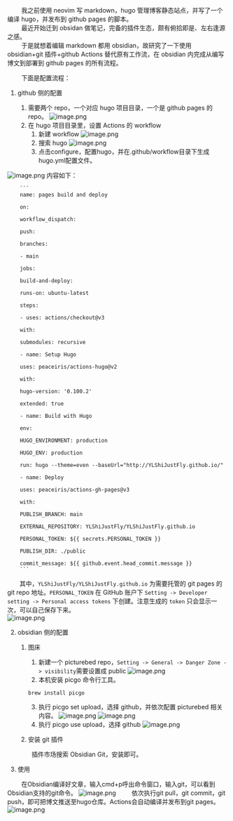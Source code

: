 
&emsp;&emsp;&nbsp;我之前使用 neovim 写 markdown，hugo 管理博客静态站点，并写了一个编译 hugo，并发布到 github pages 的脚本。   
&emsp;&emsp;&nbsp;最近开始迁到 obsidan 做笔记，完备的插件生态，颇有俯拾即是、左右逢源之感。  
&emsp;&emsp;&nbsp;于是就想着编辑 markdown 都用 obsidian，故研究了一下使用 obsidian+git 插件+github Actions 替代原有工作流，在 obsidian 内完成从编写博文到部署到 github pages 的所有流程。  
   
   
&emsp;&emsp;&nbsp;下面是配置流程：

1. github 侧的配置

	1. 需要两个 repo，一个对应 hugo 项目目录，一个是 github pages 的 repo。
![image.png](https://raw.githubusercontent.com/YLShiJustFly/picturebed/main/images/20230302104302.png)
	2. 在 hugo 项目目录里，设置 Actions 的 workflow
		1. 新建 workflow
![image.png](https://raw.githubusercontent.com/YLShiJustFly/picturebed/main/images/20230302104620.png)
		2. 搜索 hugo
![image.png](https://raw.githubusercontent.com/YLShiJustFly/picturebed/main/images/20230302104929.png)
		3. 点击configure，配置hugo，并在.github/workflow目录下生成hugo.yml配置文件。

![image.png](https://raw.githubusercontent.com/YLShiJustFly/picturebed/main/images/20230302105105.png)
        内容如下：

        ```
        name: pages build and deploy
        
        on:
        
        workflow_dispatch:
        
        push:
        
        branches:
        
        - main
        
        jobs:
        
        build-and-deploy:
        
        runs-on: ubuntu-latest
        
        steps:
        
        - uses: actions/checkout@v3
        
        with:
        
        submodules: recursive
        
        - name: Setup Hugo
        
        uses: peaceiris/actions-hugo@v2
        
        with:
        
        hugo-version: '0.100.2'
        
        extended: true
        
        - name: Build with Hugo
        
        env:
        
        HUGO_ENVIRONMENT: production
        
        HUGO_ENV: production
        
        run: hugo --theme=even --baseUrl="http://YLShiJustFly.github.io/"
        
        - name: Deploy
        
        uses: peaceiris/actions-gh-pages@v3
        
        with:
        
        PUBLISH_BRANCH: main
        
        EXTERNAL_REPOSITORY: YLShiJustFly/YLShiJustFly.github.io
        
        PERSONAL_TOKEN: ${{ secrets.PERSONAL_TOKEN }}
        
        PUBLISH_DIR: ./public
        
        commit_message: ${{ github.event.head_commit.message }}
        ```
        
&emsp;&emsp;其中，`YLShiJustFly/YLShiJustFly.github.io` 为需要托管的 git pages 的 git repo 地址。`PERSONAL_TOKEN` 在 GitHub 账户下 `Setting -> Developer setting -> Personal access tokens` 下创建。注意生成的 `token` 只会显示一次，可以自己保存下来。  
![image.png](https://raw.githubusercontent.com/YLShiJustFly/picturebed/main/images/20230302110308.png)

2. obsidian 侧的配置

	1. 图床
		1. 新建一个 picturebed repo，`Setting -> General -> Danger Zone -> visibility`需要设置成 public
         ![image.png](https://raw.githubusercontent.com/YLShiJustFly/picturebed/main/images/20230302110859.png)
		2. 本机安装 picgo 命令行工具。
        ```
        brew install picgo
        ```
		3. 执行 picgo set upload，选择 github，并依次配置 picturebed 相关内容。
      ![image.png](https://raw.githubusercontent.com/YLShiJustFly/picturebed/main/images/20230302111159.png)
      ![image.png](https://raw.githubusercontent.com/YLShiJustFly/picturebed/main/images/20230302111938.png)
		4. 执行 picgo use upload，选择 github
      ![image.png](https://raw.githubusercontent.com/YLShiJustFly/picturebed/main/images/20230302112801.png)

	2. 安装 git 插件
       
   &emsp;&emsp;&nbsp;插件市场搜索 Obsidian Git，安装即可。

3. 使用
   
&emsp;&emsp;&nbsp;在Obsidian编译好文章，输入cmd+p呼出命令窗口，输入git，可以看到Obsidian支持的git命令。
![image.png](https://raw.githubusercontent.com/YLShiJustFly/picturebed/main/images/20230302113431.png)
&emsp;&emsp;&nbsp;依次执行git pull，git commit，git push，即可把博文推送至hugo仓库。Actions会自动编译并发布到git pages。
![image.png](https://raw.githubusercontent.com/YLShiJustFly/picturebed/main/images/20230302113750.png)
